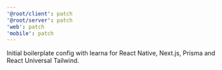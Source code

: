 ```yaml
---
'@root/client': patch
'@root/server': patch
'web': patch
'mobile': patch
---
```


Initial boilerplate config with learna for React Native, Next.js, Prisma and React Universal Tailwind.
